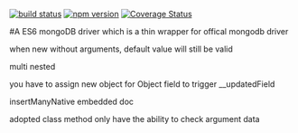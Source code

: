 [![build status](https://img.shields.io/travis/pandafeeder/mongo-mongo/master.svg?style=flat-square)](https://travis-ci.org/pandafeeder/mongo-mongo)
[![npm version](https://img.shields.io/npm/v/mongo-mongo.svg?style=flat-square)](https://www.npmjs.com/package/mongo-mongo)
[![Coverage Status](https://coveralls.io/repos/github/pandafeeder/mongo-mongo/badge.svg?branch=master)](https://coveralls.io/github/pandafeeder/mongo-mongo?branch=master)

#A ES6 mongoDB driver which is a thin wrapper for offical mongodb driver


when new without arguments, default value will still be valid

multi nested

you have to assign new object for Object field to trigger \_\_updatedField

insertManyNative embedded doc

adopted class method only have the ability to check argument data
